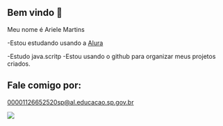 ## Bem vindo 🌸

Meu nome é Ariele Martins

-Estou estudando usando a  [Alura](https://www.alura.com.br)

-Estudo java.scritp
-Estou usando o github para organizar meus projetos criados.

## Fale comigo por:

00001126652520sp@al.educacao.sp.gov.br

![](https://media1.tenor.com/m/kHZe6w8iKGUAAAAC/cato.gif)
